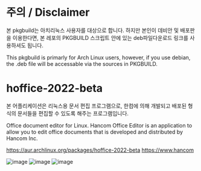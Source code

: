 # 주의 / Disclaimer
본 pkgbuild는 아치리눅스 사용자를 대상으로 합니다. 하지만 본인이 데비안 및 배포판을 이용한다면, 본 레포의 PKGBUILD 스크립트 안에 있는 deb파일다운로드 링크를 사용하셔도 됩니다.

This pkgbuild is primarly for Arch Linux users, however, if you use debian, the .deb file will be accessable via the sources in PKGBUILD.

# hoffice-2022-beta
본 어플리케이션은 리눅스용 문서 편집 프로그램으로, 한컴에 의해 개발되고 배포된 형식의 문서들을 편집할 수 있도록 해주는 프로그램입니다.

Office document editor for Linux. Hancom Office Editor is an application to allow you to edit office documents that is developed and distributed by Hancom Inc.

https://aur.archlinux.org/packages/hoffice-2022-beta
https://www.hancom

![image](https://github.com/user-attachments/assets/07a670fc-1a83-452d-ae2d-1f62d3954169)
![image](https://github.com/user-attachments/assets/e43aa7b5-d7a8-467f-b1a3-0b0cb8337220)
![image](https://github.com/user-attachments/assets/dfe64db4-4f15-4e33-afbb-731eca816021)

